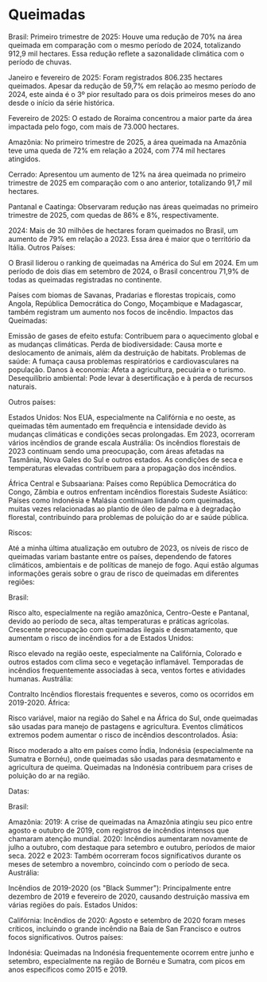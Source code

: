 # Queimadas
Brasil:
Primeiro trimestre de 2025: Houve uma redução de 70% na área queimada em comparação com o mesmo período de 2024, totalizando 912,9 mil hectares. Essa redução reflete a sazonalidade climática com o período de chuvas.

Janeiro e fevereiro de 2025: Foram registrados 806.235 hectares queimados. Apesar da redução de 59,7% em relação ao mesmo período de 2024, este ainda é o 3º pior resultado para os dois primeiros meses do ano desde o início da série histórica.

Fevereiro de 2025: O estado de Roraima concentrou a maior parte da área impactada pelo fogo, com mais de 73.000 hectares.

Amazônia: No primeiro trimestre de 2025, a área queimada na Amazônia teve uma queda de 72% em relação a 2024, com 774 mil hectares atingidos.

Cerrado: Apresentou um aumento de 12% na área queimada no primeiro trimestre de 2025 em comparação com o ano anterior, totalizando 91,7 mil hectares.

Pantanal e Caatinga: Observaram redução nas áreas queimadas no primeiro trimestre de 2025, com quedas de 86% e 8%, respectivamente.

2024: Mais de 30 milhões de hectares foram queimados no Brasil, um aumento de 79% em relação a 2023. Essa área é maior que o território da Itália.
Outros Países:

O Brasil liderou o ranking de queimadas na América do Sul em 2024. Em um período de dois dias em setembro de 2024, o Brasil concentrou 71,9% de todas as queimadas registradas no continente.

Países com biomas de Savanas, Pradarias e florestas tropicais, como Angola, República Democrática do Congo, Moçambique e Madagascar, também registram um aumento nos focos de incêndio.
Impactos das Queimadas:

Emissão de gases de efeito estufa: Contribuem para o aquecimento global e as mudanças climáticas.
Perda de biodiversidade: Causa morte e deslocamento de animais, além da destruição de habitats.
Problemas de saúde: A fumaça causa problemas respiratórios e cardiovasculares na população.
Danos à economia: Afeta a agricultura, pecuária e o turismo.
Desequilíbrio ambiental: Pode levar à desertificação e à perda de recursos naturais.

Outros países:

Estados Unidos: Nos EUA, especialmente na Califórnia e no oeste, as queimadas têm aumentado em frequência e intensidade devido às mudanças climáticas e condições secas prolongadas. Em 2023, ocorreram vários incêndios de grande escala
Austrália: Os incêndios florestais de 2023 continuam sendo uma preocupação, com áreas afetadas na Tasmânia, Nova Gales do Sul e outros estados. As condições de seca e temperaturas elevadas contribuem para a propagação dos incêndios.

África Central e Subsaariana: Países como República Democrática do Congo, Zâmbia e outros enfrentam incêndios florestais
Sudeste Asiático: Países como Indonésia e Malásia continuam lidando com queimadas, muitas vezes relacionadas ao plantio de óleo de palma e à degradação florestal, contribuindo para problemas de poluição do ar e saúde pública.

Riscos:

Até a minha última atualização em outubro de 2023, os níveis de risco de queimadas variam bastante entre os países, dependendo de fatores climáticos, ambientais e de políticas de manejo de fogo. Aqui estão algumas informações gerais sobre o grau de risco de queimadas em diferentes regiões:

Brasil:

Risco alto, especialmente na região amazônica, Centro-Oeste e Pantanal, devido ao período de seca, altas temperaturas e práticas agrícolas.
Crescente preocupação com queimadas ilegais e desmatamento, que aumentam o risco de incêndios for a de
Estados Unidos:

Risco elevado na região oeste, especialmente na Califórnia, Colorado e outros estados com clima seco e vegetação inflamável.
Temporadas de incêndios frequentemente associadas à seca, ventos fortes e atividades humanas.
Austrália:

Contralto
Incêndios florestais frequentes e severos, como os ocorridos em 2019-2020.
África:

Risco variável, maior na região do Sahel e na África do Sul, onde queimadas são usadas para manejo de pastagens e agricultura.
Eventos climáticos extremos podem aumentar o risco de incêndios descontrolados.
Ásia:

Risco moderado a alto em países como Índia, Indonésia (especialmente na Sumatra e Bornéu), onde queimadas são usadas para desmatamento e agricultura de queima.
Queimadas na Indonésia contribuem para crises de poluição do ar na região.

Datas:

Brasil:

Amazônia:
2019: A crise de queimadas na Amazônia atingiu seu pico entre agosto e outubro de 2019, com registros de incêndios intensos que chamaram atenção mundial.
2020: Incêndios aumentaram novamente de julho a outubro, com destaque para setembro e outubro, períodos de maior seca.
2022 e 2023: Também ocorreram focos significativos durante os meses de setembro a novembro, coincindo com o período de seca.
Austrália:

Incêndios de 2019-2020 (os "Black Summer"):
Principalmente entre dezembro de 2019 e fevereiro de 2020, causando destruição massiva em várias regiões do país.
Estados Unidos:

Califórnia:
Incêndios de 2020:
Agosto e setembro de 2020 foram meses críticos, incluindo o grande incêndio na Baía de San Francisco e outros focos significativos.
Outros países:

Indonésia:
Queimadas na Indonésia frequentemente ocorrem entre junho e setembro, especialmente na região de Bornéu e Sumatra, com picos em anos específicos como 2015 e 2019.

